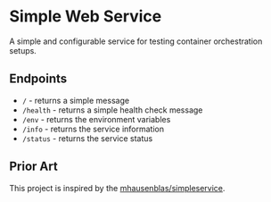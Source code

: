 # Simple Web Service

A simple and configurable service for testing container orchestration setups.

## Endpoints

- `/` - returns a simple message
- `/health` - returns a simple health check message
- `/env` - returns the environment variables
- `/info` - returns the service information
- `/status` - returns the service status

## Prior Art

This project is inspired by the [mhausenblas/simpleservice](https://github.com/mhausenblas/simpleservice).
